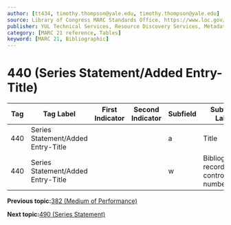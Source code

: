 ```yaml
---
author: [tt434, timothy.thompson@yale.edu, timothy.thompson@yale.edu]
source: Library of Congress MARC Standards Office, https://www.loc.gov/marc/bibliographic/bd440.html
publisher: YUL Technical Services, Resource Discovery Services, Metadata Services Unit
category: [MARC 21 reference, Tables]
keyword: [MARC 21, Bibliographic]
---
```


# 440 \(Series Statement/Added Entry-Title\)

|Tag|Tag Label|First Indicator|Second Indicator|Subfield|Subfield Label|Repeatable|
|---|---------|---------------|----------------|--------|--------------|----------|
|440|Series Statement/Added Entry-Title| | |a|Title|F|
|440|Series Statement/Added Entry-Title| | |w|Bibliographic record control number|F|

**Previous topic:**[382 \(Medium of Performance\)](../tables/382_bib_table.md)

**Next topic:**[490 \(Series Statement\)](../tables/490_bib_table.md)

